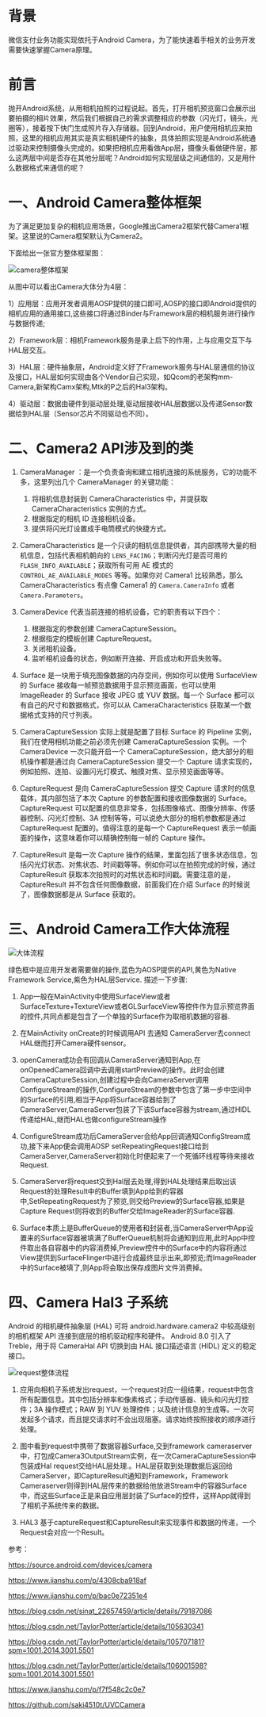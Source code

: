 # 背景

微信支付业务功能实现依托于Android Camera，为了能快速着手相关的业务开发需要快速掌握Camera原理。

# 前言

抛开Android系统，从用相机拍照的过程说起。首先，打开相机预览窗口会展示出要拍摄的相片效果，然后我们根据自己的需求调整相应的参数（闪光灯，镜头，光圈等），接着按下快门生成照片存入存储器。回到Android，用户使用相机应来拍照，这里的相机应用其实是真实相机硬件的抽象，具体拍照实现是Android系统通过驱动来控制摄像头完成的。如果把相机应用看做App层，摄像头看做硬件层，那么这两层中间是否存在其他分层呢？Android如何实现层级之间通信的，又是用什么数据格式来通信的呢？

# 一、Android Camera整体框架

为了满足更加复杂的相机应用场景，Google推出Camera2框架代替Camera1框架。这里说的Camera框架默认为Camera2。

下面给出一张官方整体框架图：

![camera整体框架](camera整体框架.png)

从图中可以看出Camera大体分为4层：

1）应用层：应用开发者调用AOSP提供的接口即可,AOSP的接口即Android提供的相机应用的通用接口,这些接口将通过Binder与Framework层的相机服务进行操作与数据传递;

2）Framework层：相机Framework服务是承上启下的作用，上与应用交互下与HAL层交互。

3）HAL层：硬件抽象层，Android定义好了Framework服务与HAL层通信的协议及接口，HAL层如何实现由各个Vendor自己实现，如Qcom的老架构mm-Camera,新架构Camx架构,Mtk的P之后的Hal3架构。

4）驱动层：数据由硬件到驱动层处理,驱动层接收HAL层数据以及传递Sensor数据给到HAL层（Sensor芯片不同驱动也不同）。

#  二、Camera2 API涉及到的类

1. CameraManager ：是一个负责查询和建立相机连接的系统服务，它的功能不多，这里列出几个 CameraManager 的关键功能：
   1. 将相机信息封装到 CameraCharacteristics 中，并提获取 CameraCharacteristics 实例的方式。
   2. 根据指定的相机 ID 连接相机设备。
   3. 提供将闪光灯设置成手电筒模式的快捷方式。

2. CameraCharacteristics 是一个只读的相机信息提供者，其内部携带大量的相机信息，包括代表相机朝向的 `LENS_FACING`；判断闪光灯是否可用的 `FLASH_INFO_AVAILABLE`；获取所有可用 AE 模式的 `CONTROL_AE_AVAILABLE_MODES` 等等。如果你对 Camera1 比较熟悉，那么 CameraCharacteristics 有点像 Camera1 的 `Camera.CameraInfo` 或者 `Camera.Parameters`。

3. CameraDevice 代表当前连接的相机设备，它的职责有以下四个：
   1. 根据指定的参数创建 CameraCaptureSession。
   2. 根据指定的模板创建 CaptureRequest。
   3. 关闭相机设备。
   4. 监听相机设备的状态，例如断开连接、开启成功和开启失败等。

4. Surface 是一块用于填充图像数据的内存空间，例如你可以使用 SurfaceView 的 Surface 接收每一帧预览数据用于显示预览画面，也可以使用 ImageReader 的 Surface 接收 JPEG 或 YUV 数据。每一个 Surface 都可以有自己的尺寸和数据格式，你可以从 CameraCharacteristics 获取某一个数据格式支持的尺寸列表。

5. CameraCaptureSession 实际上就是配置了目标 Surface 的 Pipeline 实例，我们在使用相机功能之前必须先创建 CameraCaptureSession 实例。一个 CameraDevice 一次只能开启一个 CameraCaptureSession，绝大部分的相机操作都是通过向 CameraCaptureSession 提交一个 Capture 请求实现的，例如拍照、连拍、设置闪光灯模式、触摸对焦、显示预览画面等等。

6. CaptureRequest 是向 CameraCaptureSession 提交 Capture 请求时的信息载体，其内部包括了本次 Capture 的参数配置和接收图像数据的 Surface。CaptureRequest 可以配置的信息非常多，包括图像格式、图像分辨率、传感器控制、闪光灯控制、3A 控制等等，可以说绝大部分的相机参数都是通过 CaptureRequest 配置的。值得注意的是每一个 CaptureRequest 表示一帧画面的操作，这意味着你可以精确控制每一帧的 Capture 操作。

7. CaptureResult 是每一次 Capture 操作的结果，里面包括了很多状态信息，包括闪光灯状态、对焦状态、时间戳等等。例如你可以在拍照完成的时候，通过 CaptureResult 获取本次拍照时的对焦状态和时间戳。需要注意的是，CaptureResult 并不包含任何图像数据，前面我们在介绍 Surface 的时候说了，图像数据都是从 Surface 获取的。

# 三、Android Camera工作大体流程

![大体流程](大体流程.png)

绿色框中是应用开发者需要做的操作,蓝色为AOSP提供的API,黄色为Native Framework Service,紫色为HAL层Service.
描述一下步骤:

1. App一般在MainActivity中使用SurfaceView或者SurfaceTexture+TextureView或者GLSurfaceView等控件作为显示预览界面的控件,共同点都是包含了一个单独的Surface作为取相机数据的容器.

2. 在MainActivity onCreate的时候调用API 去通知 CameraServer去connect HAL继而打开Camera硬件sensor。

3. openCamera成功会有回调从CameraServer通知到App,在onOpenedCamera回调中去调用startPreview的操作。此时会创建CameraCaptureSession,创建过程中会向CameraServer调用ConfigureStream的操作,ConfigureStream的参数中包含了第一步中空间中的Surface的引用,相当于App将Surface容器给到了CameraServer,CameraServer包装了下该Surface容器为stream,通过HIDL传递给HAL,继而HAL也做configureStream操作

4. ConfigureStream成功后CameraServer会给App回调通知ConfigStream成功,接下来App便会调用AOSP setRepeatingRequest接口给到CameraServer,CameraServer初始化时便起来了一个死循环线程等待来接收Request.

5. CameraServer将request交到Hal层去处理,得到HAL处理结果后取出该Request的处理Result中的Buffer填到App给到的容器中,SetRepeatingRequest为了预览,则交给Preview的Surface容器,如果是Capture Request则将收到的Buffer交给ImageReader的Surface容器.

6. Surface本质上是BufferQueue的使用者和封装者,当CameraServer中App设置来的Surface容器被填满了BufferQueue机制将会通知到应用,此时App中控件取出各自容器中的内容消费掉,Preview控件中的Surface中的内容将通过View提供到SurfaceFlinger中进行合成最终显示出来,即预览;而ImageReader中的Surface被填了,则App将会取出保存成图片文件消费掉。

# 四、Camera Hal3 子系统

Android 的相机硬件抽象层 (HAL) 可将 android.hardware.camera2 中较高级别的相机框架 API 连接到底层的相机驱动程序和硬件。
Android 8.0 引入了 Treble，用于将 CameraHal API 切换到由 HAL 接口描述语言 (HIDL) 定义的稳定接口。

![request整体流程](request整体流程.png)

1. 应用向相机子系统发出request，一个request对应一组结果，request中包含所有配置信息。其中包括分辨率和像素格式；手动传感器、镜头和闪光灯控件；3A 操作模式；RAW 到 YUV 处理控件；以及统计信息的生成等。一次可发起多个请求，而且提交请求时不会出现阻塞。请求始终按照接收的顺序进行处理。

2. 图中看到request中携带了数据容器Surface,交到framework cameraserver中，打包成Camera3OutputStream实例，在一次CameraCaptureSession中包装成Hal request交给HAL层处理.。HAL层获取到处理数据后返回给CameraServer，即CaptureResult通知到Framework，Framework Cameraserver则得到HAL层传来的数据给他放进Stream中的容器Surface中，而这些Surface正是来自应用层封装了Surface的控件，这样App就得到了相机子系统传来的数据。

3. HAL3 基于captureRequest和CaptureResult来实现事件和数据的传递，一个Request会对应一个Result。



参考：

https://source.android.com/devices/camera

https://www.jianshu.com/p/4308cba918af

https://www.jianshu.com/p/bac0e72351e4

https://blog.csdn.net/sinat_22657459/article/details/79187086

https://blog.csdn.net/TaylorPotter/article/details/105630341

https://blog.csdn.net/TaylorPotter/article/details/105707181?spm=1001.2014.3001.5501

https://blog.csdn.net/TaylorPotter/article/details/106001598?spm=1001.2014.3001.5501

https://www.jianshu.com/p/f7f548c2c0e7

https://github.com/saki4510t/UVCCamera



### 
